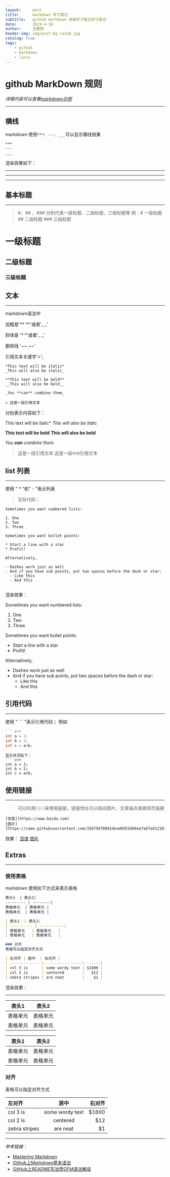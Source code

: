 ```yaml
---
layout:     post
title:      markdown 学习笔记
subtitle:   github markdown 详细学习笔记学习笔记
date:       2019-4-10
author:     王鹏程
header-img: img/post-bg-ios10.jpg
catalog: true
tags:
    - github
    - markdown
    - linux
---
```



# github MarkDown 规则

*详细内容可以查看[markdown示例](https://github.com/wangpengcheng/wangpengcheng.github.io/blob/master/_posts/2019-4-10-markdown_example.md)*

---
## 横线
markdown 使用`***、---、___`可以显示横线效果
```
***
---
___

```
渲染效果如下：

***

---

___


## 基本标题
---
>  #、## 、### 分别代表一级标题、二级标题、三级标题等
>  例：# 一级标题 ## 二级标题 ### 三级标题

# 一级标题
## 二级标题
### 三级标题

## 文本
---
markdown语法中

加粗是'** **'或者'_ _'

斜体是 '* *'或者'_ _'

删除线 '~~ ~~'

引用文本关键字'>';

```
*This text will be italic*
_This will also be italic_

**This text will be bold**
__This will also be bold__

_You **can** combine them_

> 这是一段引用文本

```

分别表示内容如下：

This text will be italic*
_This will also be italic_

**This text will be bold**
__This will also be bold__

_You **can** combine them_
> 这是一段引用文本
这是一段`中间`引用文本


## list 列表
---
使用 " * "和" - "表示列表
>实际代码：

```
Sometimes you want numbered lists:

1. One
2. Two
3. Three

Sometimes you want bullet points:

* Start a line with a star
* Profit!

Alternatively,

- Dashes work just as well
- And if you have sub points, put two spaces before the dash or star:
  - Like this
  - And this
  
```

渲染效果：

Sometimes you want numbered lists:

1. One
2. Two
3. Three

Sometimes you want bullet points:

* Start a line with a star
* Profit!

Alternatively,

- Dashes work just as well
- And if you have sub points, put two spaces before the dash or star:
  - Like this
  - And this


## 引用代码
---
使用 " ``` "表示引用代码；
例如
```markdown
``` c++
int a = 1;
int b = 2;
int c = a+b;
```
```
显示状况如下：
``` c++
int a = 1;
int b = 2;
int c = a+b;
```
## 使用链接
---
> 可以利用`[]()`来使用链接，链接地址可以指向图片，文章锚点或者网页链接

```
[百度](https://www.baidu.com)
[图片](https://camo.githubusercontent.com/15675678891dead0d516b6ee7a57ed12101ce69a/687474703a2f2f7777772e62616964752e636f6d2f696d672f62646c6f676f2e676966)
```

效果：
[百度](https://www.baidu.com)
[图片](https://camo.githubusercontent.com/15675678891dead0d516b6ee7a57ed12101ce69a/687474703a2f2f7777772e62616964752e636f6d2f696d672f62646c6f676f2e676966)

## Extras
---
### 使用表格

markdown 使用如下方式来表示表格

```markdown
表头1  | 表头2|
--------- | --------|
表格单元  | 表格单元 |
表格单元  | 表格单元 |

| 表头1  | 表头2|
| ---------- | -----------|
| 表格单元   | 表格单元   |
| 表格单元   | 表格单元   |

### 对齐
表格可以指定对齐方式

| 左对齐 | 居中  | 右对齐 |
| :------------ |:---------------:| -----:|
| col 3 is      | some wordy text | $1600 |
| col 2 is      | centered        |   $12 |
| zebra stripes | are neat        |    $1 |

```
渲染效果：

------

表头1  | 表头2|
--------- | --------|
表格单元  | 表格单元 |
表格单元  | 表格单元 |

| 表头1  | 表头2|
| ---------- | -----------|
| 表格单元   | 表格单元   |
| 表格单元   | 表格单元   |

### 对齐
表格可以指定对齐方式

| 左对齐 | 居中  | 右对齐 |
| :------------ |:---------------:| -----:|
| col 3 is      | some wordy text | $1600 |
| col 2 is      | centered        |   $12 |
| zebra stripes | are neat        |    $1 |

---
*参考链接：*
 - [Mastering Markdown](https://guides.github.com/features/mastering-markdown/)
 - [Github上Markdown基本语法](https://www.cnblogs.com/yabin/p/6366151.html)
 - [GitHub上README写法暨GFM语法解读](https://blog.csdn.net/guodongxiaren/article/details/23690801)